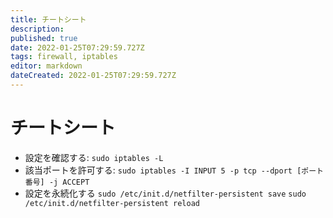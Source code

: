 ```yaml
---
title: チートシート
description: 
published: true
date: 2022-01-25T07:29:59.727Z
tags: firewall, iptables
editor: markdown
dateCreated: 2022-01-25T07:29:59.727Z
---
```


# チートシート
* 設定を確認する: `sudo iptables -L`
* 該当ポートを許可する: `sudo iptables -I INPUT 5 -p tcp --dport [ポート番号] -j ACCEPT`
* 設定を永続化する
  `sudo /etc/init.d/netfilter-persistent save`
  `sudo /etc/init.d/netfilter-persistent reload`